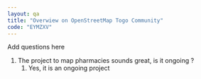 ```yaml
---
layout: qa
title: "Overwiew on OpenStreetMap Togo Community"
code: "EYMZXV"
---
```


Add questions here

1.  The project to map pharmacies sounds great, is it ongoing ?
    1.  Yes, it is an ongoing project

